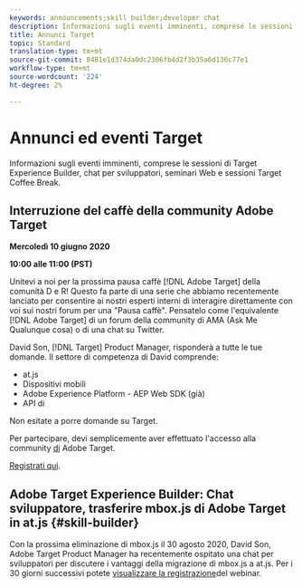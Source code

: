 ```yaml
---
keywords: announcements;skill builder;developer chat
description: Informazioni sugli eventi imminenti, comprese le sessioni di Target Experience Builder, chat per sviluppatori, seminari Web e sessioni Target Coffee Break.
title: Annunci Target
topic: Standard
translation-type: tm+mt
source-git-commit: 8481e1d374da0dc2306fb4d2f3b35a6d136c77e1
workflow-type: tm+mt
source-wordcount: '224'
ht-degree: 2%

---
```



# Annunci ed eventi Target

Informazioni sugli eventi imminenti, comprese le sessioni di Target Experience Builder, chat per sviluppatori, seminari Web e sessioni Target Coffee Break.

## Interruzione del caffè della community Adobe Target

**Mercoledì 10 giugno 2020**

**10:00 alle 11:00 (PST)**

Unitevi a noi per la prossima pausa caffè [!DNL Adobe Target] della comunità D e R! Questo fa parte di una serie che abbiamo recentemente lanciato per consentire ai nostri esperti interni di interagire direttamente con voi sui nostri forum per una &quot;Pausa caffè&quot;. Pensatelo come l&#39;equivalente [!DNL Adobe Target] di un forum della community di AMA (Ask Me Qualunque cosa) o di una chat su Twitter.

David Son, [!DNL Target] Product Manager, risponderà a tutte le tue domande. Il settore di competenza di David comprende:

* at.js
* Dispositivi mobili
* Adobe Experience Platform - AEP Web SDK (già)
* API di 

Non esitate a porre domande su Target.

Per partecipare, devi semplicemente aver effettuato l&#39;accesso alla community [di](https://experienceleaguecommunities.adobe.com/t5/adobe-target/ct-p/adobe-target-community) Adobe Target.

[Registrati qui](https://adobe-target-community-coffee-break.experienceleague.adobeevents.com/).

## Adobe Target Experience Builder: Chat sviluppatore, trasferire mbox.js di Adobe Target in at.js {#skill-builder}

Con la prossima eliminazione di mbox.js il 30 agosto 2020, David Son, Adobe Target Product Manager ha recentemente ospitato una chat per sviluppatori per discutere i vantaggi della migrazione di mbox.js a at.js. Per i 30 giorni successivi potete [visualizzare la registrazione](https://seminars.adobeconnect.com/ptdo6mfo6qn6/?proto=true)del webinar.